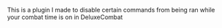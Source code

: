 This is a plugin I made to disable certain commands from being ran while your combat time is on in DeluxeCombat
